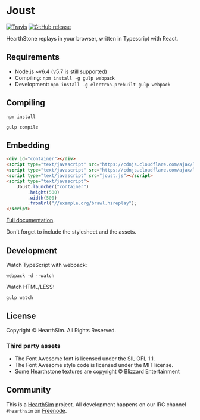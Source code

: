 # Joust
[![Travis](https://img.shields.io/travis/HearthSim/joust.svg)](https://travis-ci.org/HearthSim/joust)
[![GitHub release](https://img.shields.io/github/release/HearthSim/joust.svg)](https://github.com/HearthSim/joust/releases)

HearthStone replays in your browser, written in Typescript with React.


## Requirements

- Node.js ~v6.4 (v5.7 is still supported)
- Compiling: `npm install -g gulp webpack`
- Development: `npm install -g electron-prebuilt gulp webpack`


## Compiling

```
npm install
```

```
gulp compile
```


## Embedding

```html
<div id="container"></div>
<script type="text/javascript" src="https://cdnjs.cloudflare.com/ajax/libs/react/15.3.0/react.min.js"></script>
<script type="text/javascript" src="https://cdnjs.cloudflare.com/ajax/libs/react/15.3.0/react-dom.min.js"></script>
<script type="text/javascript" src="joust.js"></script>
<script type="text/javascript">
	Joust.launcher("container")
		.height(500)
		.width(500)
		.fromUrl("//example.org/brawl.hsreplay");
</script>
```

[Full documentation](https://github.com/HearthSim/joust/wiki/Embedding).

Don't forget to include the stylesheet and the assets.


## Development

Watch TypeScript with webpack:

```
webpack -d --watch
```

Watch HTML/LESS:

```
gulp watch
```


## License

Copyright © HearthSim. All Rights Reserved.

### Third party assets

- The Font Awesome font is licensed under the SIL OFL 1.1.
- The Font Awesome style code is licensed under the MIT license.
- Some Hearthstone textures are copyright © Blizzard Entertainment


## Community

This is a [HearthSim](https://hearthsim.info) project. All development
happens on our IRC channel `#hearthsim` on [Freenode](https://freenode.net).
